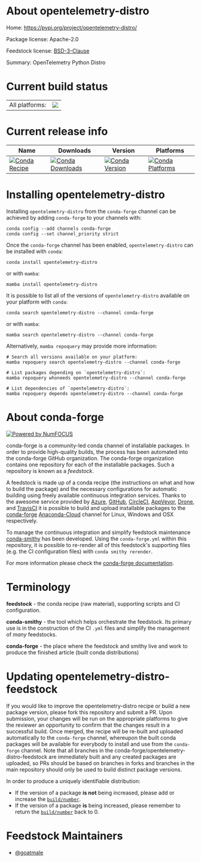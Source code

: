 About opentelemetry-distro
==========================

Home: https://pypi.org/project/opentelemetry-distro/

Package license: Apache-2.0

Feedstock license: [BSD-3-Clause](https://github.com/conda-forge/opentelemetry-distro-feedstock/blob/main/LICENSE.txt)

Summary: OpenTelemetry Python Distro

Current build status
====================


<table><tr><td>All platforms:</td>
    <td>
      <a href="https://dev.azure.com/conda-forge/feedstock-builds/_build/latest?definitionId=18695&branchName=main">
        <img src="https://dev.azure.com/conda-forge/feedstock-builds/_apis/build/status/opentelemetry-distro-feedstock?branchName=main">
      </a>
    </td>
  </tr>
</table>

Current release info
====================

| Name | Downloads | Version | Platforms |
| --- | --- | --- | --- |
| [![Conda Recipe](https://img.shields.io/badge/recipe-opentelemetry--distro-green.svg)](https://anaconda.org/conda-forge/opentelemetry-distro) | [![Conda Downloads](https://img.shields.io/conda/dn/conda-forge/opentelemetry-distro.svg)](https://anaconda.org/conda-forge/opentelemetry-distro) | [![Conda Version](https://img.shields.io/conda/vn/conda-forge/opentelemetry-distro.svg)](https://anaconda.org/conda-forge/opentelemetry-distro) | [![Conda Platforms](https://img.shields.io/conda/pn/conda-forge/opentelemetry-distro.svg)](https://anaconda.org/conda-forge/opentelemetry-distro) |

Installing opentelemetry-distro
===============================

Installing `opentelemetry-distro` from the `conda-forge` channel can be achieved by adding `conda-forge` to your channels with:

```
conda config --add channels conda-forge
conda config --set channel_priority strict
```

Once the `conda-forge` channel has been enabled, `opentelemetry-distro` can be installed with `conda`:

```
conda install opentelemetry-distro
```

or with `mamba`:

```
mamba install opentelemetry-distro
```

It is possible to list all of the versions of `opentelemetry-distro` available on your platform with `conda`:

```
conda search opentelemetry-distro --channel conda-forge
```

or with `mamba`:

```
mamba search opentelemetry-distro --channel conda-forge
```

Alternatively, `mamba repoquery` may provide more information:

```
# Search all versions available on your platform:
mamba repoquery search opentelemetry-distro --channel conda-forge

# List packages depending on `opentelemetry-distro`:
mamba repoquery whoneeds opentelemetry-distro --channel conda-forge

# List dependencies of `opentelemetry-distro`:
mamba repoquery depends opentelemetry-distro --channel conda-forge
```


About conda-forge
=================

[![Powered by
NumFOCUS](https://img.shields.io/badge/powered%20by-NumFOCUS-orange.svg?style=flat&colorA=E1523D&colorB=007D8A)](https://numfocus.org)

conda-forge is a community-led conda channel of installable packages.
In order to provide high-quality builds, the process has been automated into the
conda-forge GitHub organization. The conda-forge organization contains one repository
for each of the installable packages. Such a repository is known as a *feedstock*.

A feedstock is made up of a conda recipe (the instructions on what and how to build
the package) and the necessary configurations for automatic building using freely
available continuous integration services. Thanks to the awesome service provided by
[Azure](https://azure.microsoft.com/en-us/services/devops/), [GitHub](https://github.com/),
[CircleCI](https://circleci.com/), [AppVeyor](https://www.appveyor.com/),
[Drone](https://cloud.drone.io/welcome), and [TravisCI](https://travis-ci.com/)
it is possible to build and upload installable packages to the
[conda-forge](https://anaconda.org/conda-forge) [Anaconda-Cloud](https://anaconda.org/)
channel for Linux, Windows and OSX respectively.

To manage the continuous integration and simplify feedstock maintenance
[conda-smithy](https://github.com/conda-forge/conda-smithy) has been developed.
Using the ``conda-forge.yml`` within this repository, it is possible to re-render all of
this feedstock's supporting files (e.g. the CI configuration files) with ``conda smithy rerender``.

For more information please check the [conda-forge documentation](https://conda-forge.org/docs/).

Terminology
===========

**feedstock** - the conda recipe (raw material), supporting scripts and CI configuration.

**conda-smithy** - the tool which helps orchestrate the feedstock.
                   Its primary use is in the construction of the CI ``.yml`` files
                   and simplify the management of *many* feedstocks.

**conda-forge** - the place where the feedstock and smithy live and work to
                  produce the finished article (built conda distributions)


Updating opentelemetry-distro-feedstock
=======================================

If you would like to improve the opentelemetry-distro recipe or build a new
package version, please fork this repository and submit a PR. Upon submission,
your changes will be run on the appropriate platforms to give the reviewer an
opportunity to confirm that the changes result in a successful build. Once
merged, the recipe will be re-built and uploaded automatically to the
`conda-forge` channel, whereupon the built conda packages will be available for
everybody to install and use from the `conda-forge` channel.
Note that all branches in the conda-forge/opentelemetry-distro-feedstock are
immediately built and any created packages are uploaded, so PRs should be based
on branches in forks and branches in the main repository should only be used to
build distinct package versions.

In order to produce a uniquely identifiable distribution:
 * If the version of a package **is not** being increased, please add or increase
   the [``build/number``](https://docs.conda.io/projects/conda-build/en/latest/resources/define-metadata.html#build-number-and-string).
 * If the version of a package **is** being increased, please remember to return
   the [``build/number``](https://docs.conda.io/projects/conda-build/en/latest/resources/define-metadata.html#build-number-and-string)
   back to 0.

Feedstock Maintainers
=====================

* [@goatmale](https://github.com/goatmale/)

